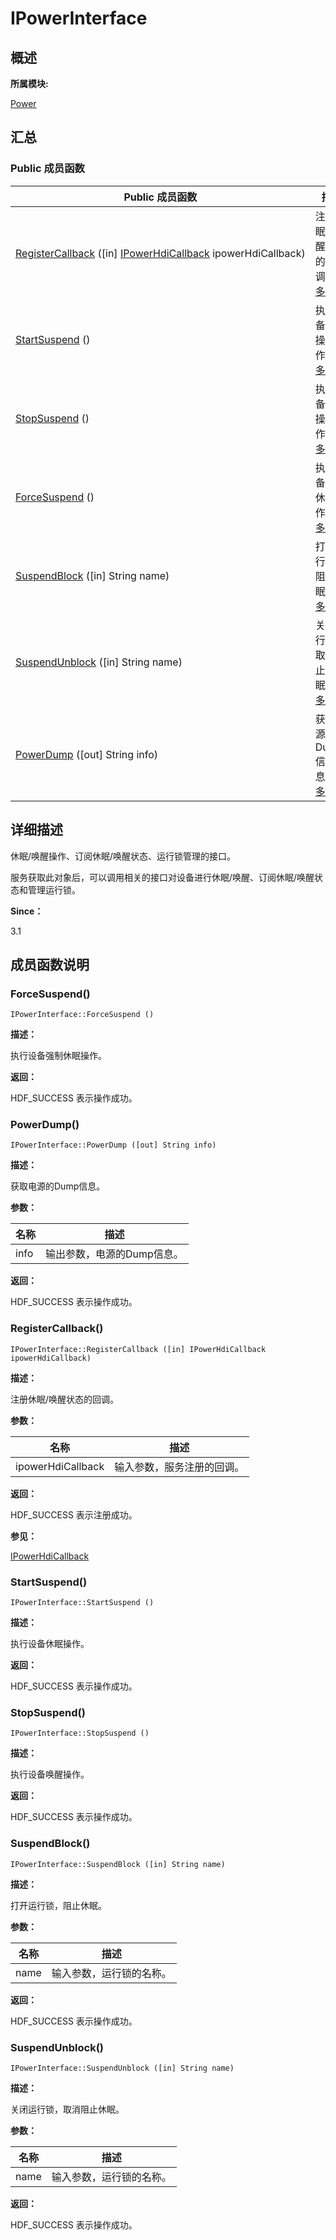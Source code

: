# IPowerInterface


## **概述**

**所属模块:**

[Power](power.md)


## **汇总**


### Public 成员函数

  | Public&nbsp;成员函数 | 描述 | 
| -------- | -------- |
| [RegisterCallback](#registercallback)&nbsp;([in]&nbsp;[IPowerHdiCallback](interface_i_power_hdi_callback.md)&nbsp;ipowerHdiCallback) | 注册休眠/唤醒状态的回调。&nbsp;[更多...](#registercallback) | 
| [StartSuspend](#startsuspend)&nbsp;() | 执行设备休眠操作。&nbsp;[更多...](#startsuspend) | 
| [StopSuspend](#stopsuspend)&nbsp;() | 执行设备唤醒操作。&nbsp;[更多...](#stopsuspend) | 
| [ForceSuspend](#forcesuspend)&nbsp;() | 执行设备强制休眠操作。&nbsp;[更多...](#forcesuspend) | 
| [SuspendBlock](#suspendblock)&nbsp;([in]&nbsp;String&nbsp;name) | 打开运行锁，阻止休眠。&nbsp;[更多...](#suspendblock) | 
| [SuspendUnblock](#suspendunblock)&nbsp;([in]&nbsp;String&nbsp;name) | 关闭运行锁，取消阻止休眠。&nbsp;[更多...](#suspendunblock) | 
| [PowerDump](#powerdump)&nbsp;([out]&nbsp;String&nbsp;info) | 获取电源的Dump信息。&nbsp;[更多...](#powerdump) | 


## **详细描述**

休眠/唤醒操作、订阅休眠/唤醒状态、运行锁管理的接口。

服务获取此对象后，可以调用相关的接口对设备进行休眠/唤醒、订阅休眠/唤醒状态和管理运行锁。

**Since：**

3.1


## **成员函数说明**


### ForceSuspend()

  
```
IPowerInterface::ForceSuspend ()
```

**描述：**

执行设备强制休眠操作。

**返回：**

HDF_SUCCESS 表示操作成功。


### PowerDump()

  
```
IPowerInterface::PowerDump ([out] String info)
```

**描述：**

获取电源的Dump信息。

**参数：**

  | 名称 | 描述 | 
| -------- | -------- |
| info | 输出参数，电源的Dump信息。 | 

**返回：**

HDF_SUCCESS 表示操作成功。


### RegisterCallback()

  
```
IPowerInterface::RegisterCallback ([in] IPowerHdiCallback ipowerHdiCallback)
```

**描述：**

注册休眠/唤醒状态的回调。

**参数：**

  | 名称 | 描述 | 
| -------- | -------- |
| ipowerHdiCallback | 输入参数，服务注册的回调。 | 

**返回：**

HDF_SUCCESS 表示注册成功。

**参见：**

[IPowerHdiCallback](interface_i_power_hdi_callback.md)


### StartSuspend()

  
```
IPowerInterface::StartSuspend ()
```

**描述：**

执行设备休眠操作。

**返回：**

HDF_SUCCESS 表示操作成功。


### StopSuspend()

  
```
IPowerInterface::StopSuspend ()
```

**描述：**

执行设备唤醒操作。

**返回：**

HDF_SUCCESS 表示操作成功。


### SuspendBlock()

  
```
IPowerInterface::SuspendBlock ([in] String name)
```

**描述：**

打开运行锁，阻止休眠。

**参数：**

  | 名称 | 描述 | 
| -------- | -------- |
| name | 输入参数，运行锁的名称。 | 

**返回：**

HDF_SUCCESS 表示操作成功。


### SuspendUnblock()

  
```
IPowerInterface::SuspendUnblock ([in] String name)
```

**描述：**

关闭运行锁，取消阻止休眠。

**参数：**

  | 名称 | 描述 | 
| -------- | -------- |
| name | 输入参数，运行锁的名称。 | 

**返回：**

HDF_SUCCESS 表示操作成功。
